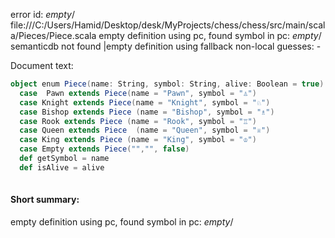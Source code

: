 error id: _empty_/
file:///C:/Users/Hamid/Desktop/desk/MyProjects/chess/chess/src/main/scala/Pieces/Piece.scala
empty definition using pc, found symbol in pc: _empty_/
semanticdb not found
|empty definition using fallback
non-local guesses:
	 -

Document text:

```scala
object enum Piece(name: String, symbol: String, alive: Boolean = true):
  case  Pawn extends Piece(name = "Pawn", symbol = "♙")
  case Knight extends Piece(name = "Knight", symbol = "♘")
  case Bishop extends Piece (name = "Bishop", symbol = "♗")
  case Rook extends Piece (name = "Rook", symbol = "♖")
  case Queen extends Piece  (name = "Queen", symbol = "♕")
  case King extends Piece (name = "King", symbol = "♔")
  case Empty extends Piece("","", false)
  def getSymbol = name
  def isAlive = alive
  

```

#### Short summary: 

empty definition using pc, found symbol in pc: _empty_/